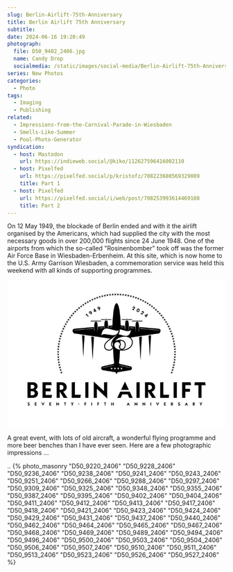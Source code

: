 ```yaml
---
slug: Berlin-Airlift-75th-Anniversary
title: Berlin Airlift 75th Anniversary
subtitle:
date: 2024-06-16 19:20:49
photograph:
  file: D50_9402_2406.jpg
  name: Candy Drop
  socialmedia: /static/images/social-media/Berlin-Airlift-75th-Anniversary.png
series: New Photos
categories:
  - Photo
tags:
  - Imaging
  - Publishing
related:
  - Impressions-from-the-Carnival-Parade-in-Wiesbaden
  - Smells-Like-Summer
  - Pool-Photo-Generator
syndication:
  - host: Mastodon
    url: https://indieweb.social/@kiko/112627596416002110
  - host: Pixelfed
    url: https://pixelfed.social/p/kristofz/708223680569329089
    title: Part 1
  - host: Pixelfed
    url: https://pixelfed.social/i/web/post/708253993614469108
    title: Part 2
---
```


On 12 May 1949, the blockade of Berlin ended and with it the airlift organised by the Americans, which had supplied the city with the most necessary goods in over 200,000 flights since 24 June 1948. One of the airports from which the so-called "Rosinenbomber" took off was the former Air Force Base in Wiesbaden-Erbenheim. At this site, which is now home to the U.S. Army Garrison Wiesbaden, a commemoration service was held this weekend with all kinds of supporting programmes.

![Berlin Airlift 75th Anniversary](Berlin-Airlift-75th-Anniversary/Logo-Berlin-Airlift-75th-Anniversary.png)

A great event, with lots of old aircraft, a wonderful flying programme and more beer benches than I have ever seen. Here are a few photographic impressions ...

<!-- more -->
..
{% photo_masonry
  "D50_9220_2406"
  "D50_9228_2406"
  "D50_9236_2406"
  "D50_9238_2406"
  "D50_9241_2406"
  "D50_9243_2406"
  "D50_9251_2406"
  "D50_9266_2406"
  "D50_9288_2406"
  "D50_9297_2406"
  "D50_9309_2406"
  "D50_9325_2406"
  "D50_9348_2406"
  "D50_9355_2406"
  "D50_9387_2406"
  "D50_9395_2406"
  "D50_9402_2406"
  "D50_9404_2406"
  "D50_9411_2406"
  "D50_9412_2406"
  "D50_9413_2406"
  "D50_9417_2406"
  "D50_9418_2406"
  "D50_9421_2406"
  "D50_9423_2406"
  "D50_9424_2406"
  "D50_9429_2406"
  "D50_9431_2406"
  "D50_9437_2406"
  "D50_9440_2406"
  "D50_9462_2406"
  "D50_9464_2406"
  "D50_9465_2406"
  "D50_9467_2406"
  "D50_9468_2406"
  "D50_9469_2406"
  "D50_9489_2406"
  "D50_9494_2406"
  "D50_9496_2406"
  "D50_9500_2406"
  "D50_9503_2406"
  "D50_9504_2406"
  "D50_9506_2406"
  "D50_9507_2406"
  "D50_9510_2406"
  "D50_9511_2406"
  "D50_9513_2406"
  "D50_9523_2406"
  "D50_9526_2406"
  "D50_9527_2406"
%}
